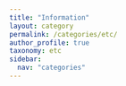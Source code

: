 ```yaml
---
title: "Information"
layout: category
permalink: /categories/etc/
author_profile: true
taxonomy: etc
sidebar:
  nav: "categories"
---
```


